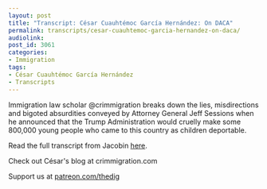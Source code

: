 ```yaml
---
layout: post
title: "Transcript: César Cuauhtémoc García Hernández: On DACA"
permalink: transcripts/cesar-cuauhtemoc-garcia-hernandez-on-daca/
audiolink: 
post_id: 3061
categories: 
- Immigration
tags: 
- César Cuauhtémoc García Hernández
- Transcripts
---
```



Immigration law scholar @crimmigration breaks down the lies, misdirections and bigoted absurdities conveyed by Attorney General Jeff Sessions when he announced that the Trump Administration would cruelly make some 800,000 young people who came to this country as children deportable.



Read the full transcript from Jacobin 
[here](https://jacobinmag.com/2017/09/daca-dreamers-trump-sessions-immigration-deportation).



Check out César's blog at crimmigration.com

Support us at [patreon.com/thedig](http://www.patreon.com/TheDig) 